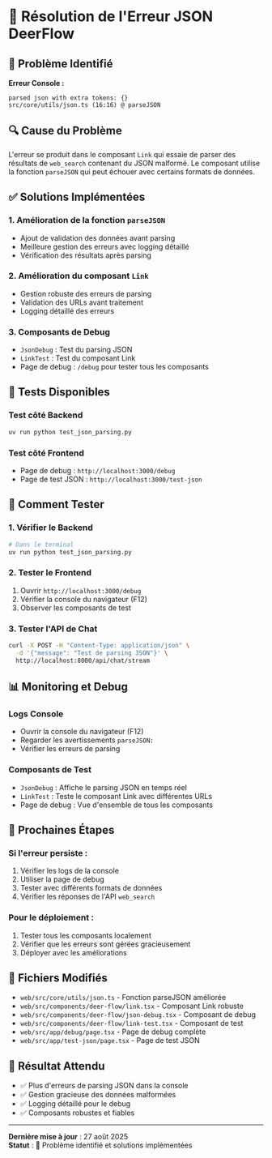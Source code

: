 # 🔧 Résolution de l'Erreur JSON DeerFlow

## 🚨 Problème Identifié

**Erreur Console :**
```
parsed json with extra tokens: {}
src/core/utils/json.ts (16:16) @ parseJSON
```

## 🔍 Cause du Problème

L'erreur se produit dans le composant `Link` qui essaie de parser des résultats de `web_search` contenant du JSON malformé. Le composant utilise la fonction `parseJSON` qui peut échouer avec certains formats de données.

## ✅ Solutions Implémentées

### 1. **Amélioration de la fonction `parseJSON`**
- Ajout de validation des données avant parsing
- Meilleure gestion des erreurs avec logging détaillé
- Vérification des résultats après parsing

### 2. **Amélioration du composant `Link`**
- Gestion robuste des erreurs de parsing
- Validation des URLs avant traitement
- Logging détaillé des erreurs

### 3. **Composants de Debug**
- `JsonDebug` : Test du parsing JSON
- `LinkTest` : Test du composant Link
- Page de debug : `/debug` pour tester tous les composants

## 🧪 Tests Disponibles

### **Test côté Backend**
```bash
uv run python test_json_parsing.py
```

### **Test côté Frontend**
- Page de debug : `http://localhost:3000/debug`
- Page de test JSON : `http://localhost:3000/test-json`

## 🔧 Comment Tester

### **1. Vérifier le Backend**
```bash
# Dans le terminal
uv run python test_json_parsing.py
```

### **2. Tester le Frontend**
1. Ouvrir `http://localhost:3000/debug`
2. Vérifier la console du navigateur (F12)
3. Observer les composants de test

### **3. Tester l'API de Chat**
```bash
curl -X POST -H "Content-Type: application/json" \
  -d '{"message": "Test de parsing JSON"}' \
  http://localhost:8000/api/chat/stream
```

## 📊 Monitoring et Debug

### **Logs Console**
- Ouvrir la console du navigateur (F12)
- Regarder les avertissements `parseJSON:`
- Vérifier les erreurs de parsing

### **Composants de Test**
- `JsonDebug` : Affiche le parsing JSON en temps réel
- `LinkTest` : Teste le composant Link avec différentes URLs
- Page de debug : Vue d'ensemble de tous les composants

## 🚀 Prochaines Étapes

### **Si l'erreur persiste :**
1. Vérifier les logs de la console
2. Utiliser la page de debug
3. Tester avec différents formats de données
4. Vérifier les réponses de l'API `web_search`

### **Pour le déploiement :**
1. Tester tous les composants localement
2. Vérifier que les erreurs sont gérées gracieusement
3. Déployer avec les améliorations

## 📝 Fichiers Modifiés

- `web/src/core/utils/json.ts` - Fonction parseJSON améliorée
- `web/src/components/deer-flow/link.tsx` - Composant Link robuste
- `web/src/components/deer-flow/json-debug.tsx` - Composant de debug
- `web/src/components/deer-flow/link-test.tsx` - Composant de test
- `web/src/app/debug/page.tsx` - Page de debug complète
- `web/src/app/test-json/page.tsx` - Page de test JSON

## 🎯 Résultat Attendu

- ✅ Plus d'erreurs de parsing JSON dans la console
- ✅ Gestion gracieuse des données malformées
- ✅ Logging détaillé pour le debug
- ✅ Composants robustes et fiables

---

**Dernière mise à jour** : 27 août 2025  
**Statut** : 🔧 Problème identifié et solutions implémentées
